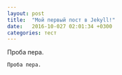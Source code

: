 ```yaml
---
layout: post
title:  "Мой первый пост в Jekyll!"
date:   2016-10-027 02:01:34 +0300
categories: тест
---
```

Проба пера.

`Проба пера.`
